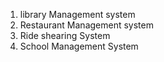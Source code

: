1. library Management system
2. Restaurant Management system
3. Ride shearing System
4. School Management System
